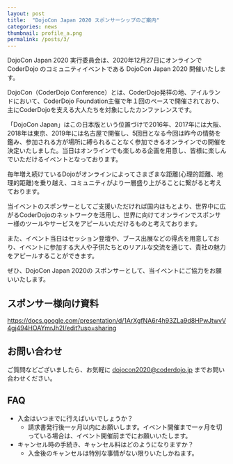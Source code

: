 ```yaml
---
layout: post
title:  "DojoCon Japan 2020 スポンサーシップのご案内"
categories: news
thumbnail: profile_a.png
permalink: /posts/3/
---
```


DojoCon Japan 2020 実行委員会は、2020年12月27日にオンラインで CoderDojo のコミュニティイベントである DojoCon Japan 2020 開催いたします。

DojoCon（CoderDojo Conference）とは、CoderDojo発祥の地、アイルランドにおいて、CoderDojo Foundation主催で年１回のペースで開催されており、主にCoderDojoを支える大人たちを対象にしたカンファレンスです。

「DojoCon Japan」はこの日本版という位置づけで2016年、2017年には大阪、2018年は東京、2019年には名古屋で開催し、5回目となる今回は昨今の情勢を鑑み、参加される方が場所に縛られることなく参加できるオンラインでの開催を決定いたしました。当日はオンラインでも楽しめる企画を用意し、皆様に楽しんでいただけるイベントとなっております。

毎年増え続けているDojoがオンラインによってさまざまな距離(心理的距離、地理的距離)を乗り越え、コミュニティがより一層盛り上がることに繋がると考えております。

当イベントのスポンサーとしてご支援いただければ国内はもとより、世界中に広がるCoderDojoのネットワークを活用し、世界に向けてオンラインでスポンサー様のツールやサービスをアピールいただけるものと考えております。

また、イベント当日はセッション登壇や、ブース出展などの得点を用意しており、イベントに参加する大人や子供たちとのリアルな交流を通じて、貴社の魅力をアピールすることができます。

ぜひ、DojoCon Japan 2020の スポンサーとして、当イベントにご協力をお願いいたします。

## スポンサー様向け資料
<https://docs.google.com/presentation/d/1ArXgfNA6r4h93ZLa9d8HPwJtwvV4gj494HOAYmrJh2I/edit?usp=sharing>


## お問い合わせ
ご質問などございましたら、お気軽に dojocon2020@coderdojo.jp までお問い合わせください。

## FAQ
* 入金はいつまでに行えばいいでしょうか？
    * 請求書発行後一ヶ月以内にお願いします。イベント開催まで一ヶ月を切っている場合は、イベント開催前までにお願いいたします。
* キャンセル時の手続き、キャンセル料はどのようになりますか？
    * 入金後のキャンセルは特別な事情がない限りいたしかねます。

